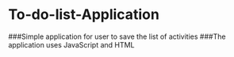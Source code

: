 # To-do-list-Application
###Simple application for user to save the list of activities
###The application uses  JavaScript and HTML
